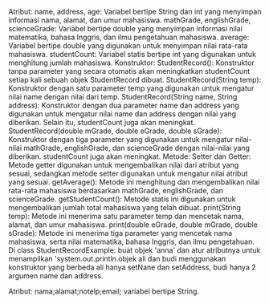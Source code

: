 Atribut:
name, address, age: Variabel bertipe String dan int yang menyimpan informasi nama, alamat, dan umur mahasiswa.
mathGrade, englishGrade, scienceGrade: Variabel bertipe double yang menyimpan informasi nilai matematika, bahasa Inggris, dan ilmu pengetahuan mahasiswa.
average: Variabel bertipe double yang digunakan untuk menyimpan nilai rata-rata mahasiswa.
studentCount: Variabel statis bertipe int yang digunakan untuk menghitung jumlah mahasiswa.
Konstruktor:
StudentRecord(): Konstruktor tanpa parameter yang secara otomatis akan meningkatkan studentCount setiap kali sebuah objek StudentRecord dibuat.
StudentRecord(String temp): Konstruktor dengan satu parameter temp yang digunakan untuk mengatur nilai name dengan nilai dari temp.
StudentRecord(String name, String address): Konstruktor dengan dua parameter name dan address yang digunakan untuk mengatur nilai name dan address dengan nilai yang diberikan. Selain itu, studentCount juga akan meningkat.
StudentRecord(double mGrade, double eGrade, double sGrade): Konstruktor dengan tiga parameter yang digunakan untuk mengatur nilai-nilai mathGrade, englishGrade, dan scienceGrade dengan nilai-nilai yang diberikan. studentCount juga akan meningkat.
Metode:
Setter dan Getter: Metode getter digunakan untuk mengembalikan nilai dari atribut yang sesuai, sedangkan metode setter digunakan untuk mengatur nilai atribut yang sesuai.
getAverage(): Metode ini menghitung dan mengembalikan nilai rata-rata mahasiswa berdasarkan mathGrade, englishGrade, dan scienceGrade.
getStudentCount(): Metode statis ini digunakan untuk mengembalikan jumlah total mahasiswa yang telah dibuat.
print(String temp): Metode ini menerima satu parameter temp dan mencetak nama, alamat, dan umur mahasiswa.
print(double eGrade, double mGrade, double sGrade): Metode ini menerima tiga parameter yang mencetak nama mahasiswa, serta nilai matematika, bahasa Inggris, dan ilmu pengetahuan.
Di class StudentRecordExample: buat objek 'anna' dan atur atributnya untuk menampilkan 'system.out.println.objek ali dan budi menggunakan konstruktor yang berbeda ali hanya setNane dan setAddress,
budi hanya 2 argumen name dan address.

Atribut:
 nama;alamat;notelp;email; variabel bertipe String.